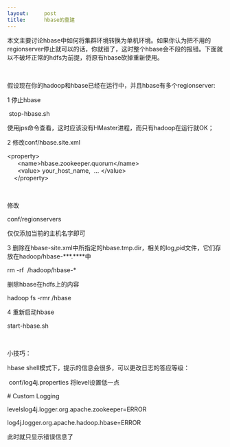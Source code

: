 ```yaml
---
layout:     post
title:      hbase的重建
---
```

<div id="article_content" class="article_content clearfix csdn-tracking-statistics" data-pid="blog" data-mod="popu_307" data-dsm="post">
								            <link rel="stylesheet" href="https://csdnimg.cn/release/phoenix/template/css/ck_htmledit_views-f76675cdea.css">
						<div class="htmledit_views" id="content_views">
                <p>本文主要讨论hbase中如何将集群环境转换为单机环境。如果你认为把不用的regionserver停止就可以的话，你就错了，这时整个hbase会不段的报错。下面就以不破坏正常的hdfs为前提，将原有hbase砍掉重新使用。</p>
<p> </p>
<p>假设现在你的hadoop和hbase已经在运行中，并且hbase有多个regionserver:</p>
<p>1 停止hbase </p>
<p> stop-hbase.sh</p>
<p>使用jps命令查看，这时应该没有HMaster进程，而只有hadoop在运行就OK；</p>
<p>2 修改conf/hbase.site.xml</p>
<p>&lt;property&gt;<br>      &lt;name&gt;hbase.zookeeper.quorum&lt;/name&gt;<br>      &lt;value&gt; your_host_name,  ... &lt;/value&gt;<br>    &lt;/property&gt;</p>
<p> </p>
<p>修改</p>
<p>conf/regionservers </p>
<p>仅仅添加当前的主机名字即可</p>
<p>3 删除在hbase-site.xml中所指定的hbase.tmp.dir，相关的log,pid文件，它们存放在hadoop/hbase-***.****中</p>
<p>rm -rf  /hadoop/hbase-*</p>
<p>删除hbase在hdfs上的内容</p>
<p>hadoop fs -rmr /hbase</p>
<p>4 重新启动hbase</p>
<p>start-hbase.sh</p>
<p> </p>
<p>小技巧：</p>
<p>hbase shell模式下，提示的信息会很多，可以更改日志的答应等级：</p>
<p> conf/log4j.properties 将level设置低一点</p>
<p># Custom Logging  </p>
<p>levelslog4j.logger.org.apache.zookeeper=ERROR</p>
<p>log4j.logger.org.apache.hadoop.hbase=ERROR</p>
<div class="code">此时就只显示错误信息了</div>            </div>
                </div>